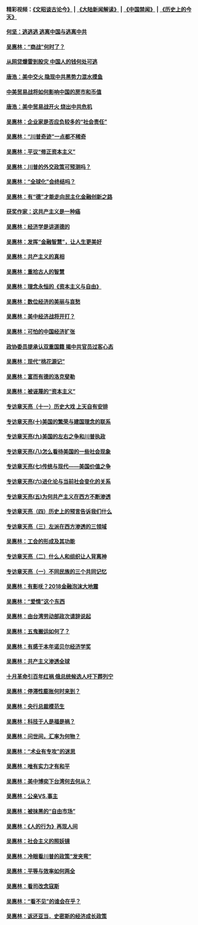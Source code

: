 #### 精彩视频：[《文昭谈古论今》](https://github.com/gfw-breaker/wenzhao/blob/master/README.md?t=11250631) | [《大陆新闻解读》](https://github.com/gfw-breaker/ntdtv-comedy/blob/master/README.md?t=11250631) | [《中国禁闻》](https://github.com/gfw-breaker/ntdtv-news/blob/master/README.md?t=11250631) | [《历史上的今天》](https://github.com/gfw-breaker/today-in-history/blob/master/README.md?t=11250631) 

#### [何坚：逃逃逃 逃离中国与逃离中共](../pages/nsc423/n10592891.md?t=11250631) 

#### [吴惠林：“商战”何时了？](../pages/nsc423/n10573558.md?t=11250631) 

#### [从网贷爆雷到股灾 中国人的钱何处可逃](../pages/nsc423/n10572800.md?t=11250631) 

#### [唐浩：美中交火 隐现中共黑势力混水摸鱼](../pages/nsc423/n10544040.md?t=11250631) 

#### [中美贸易战将如何影响中国的房市和币值](../pages/nsc423/n10543697.md?t=11250631) 

#### [唐浩：美中贸易战开火 烧出中共危机](../pages/nsc423/n10540126.md?t=11250631) 

#### [吴惠林：企业家是否应负较多的“社会责任”](../pages/nsc423/n10535022.md?t=11250631) 

#### [吴惠林：“川普奇迹”一点都不稀奇](../pages/nsc423/n10512808.md?t=11250631) 

#### [吴惠林：平议“修正资本主义”](../pages/nsc423/n10495724.md?t=11250631) 

#### [吴惠林：川普的外交政策可预测吗？](../pages/nsc423/n10462387.md?t=11250631) 

#### [吴惠林：“全球化”会终结吗？](../pages/nsc423/n10452838.md?t=11250631) 

#### [吴惠林：有“德”才能走向民主化金融创新之路](../pages/nsc423/n10432292.md?t=11250631) 

#### [获奖作家：这共产主义是一种癌](../pages/nsc423/n10431541.md?t=11250631) 

#### [吴惠林：经济学是讲道德的](../pages/nsc423/n10398014.md?t=11250631) 

#### [吴惠林：发挥“金融智慧”，让人生更美好](../pages/nsc423/n10375019.md?t=11250631) 

#### [吴惠林：共产主义的真相](../pages/nsc423/n10351394.md?t=11250631) 

#### [吴惠林：重拾古人的智慧](../pages/nsc423/n10337691.md?t=11250631) 

#### [吴惠林：理念永恒的《资本主义与自由》](../pages/nsc423/n10316274.md?t=11250631) 

#### [吴惠林：数位经济的美丽与哀愁](../pages/nsc423/n10292946.md?t=11250631) 

#### [吴惠林：美中经济战将开打？](../pages/nsc423/n10258825.md?t=11250631) 

#### [吴惠林：可怕的中国经济扩张](../pages/nsc423/n10219147.md?t=11250631) 

#### [政协委员提承认双重国籍 揭中共官员过客心态](../pages/nsc423/n10208809.md?t=11250631) 

#### [吴惠林：现代“桃花源记”](../pages/nsc423/n10185234.md?t=11250631) 

#### [吴惠林：富而有德的洛克斐勒](../pages/nsc423/n10142264.md?t=11250631) 

#### [吴惠林：被诬蔑的“资本主义”](../pages/nsc423/n10124816.md?t=11250631) 

#### [专访章天亮（十一）历史大戏 上天自有安排](../pages/nsc423/n10094905.md?t=11250631) 

#### [专访章天亮(十)美国的繁荣与建国理念的联系](../pages/nsc423/n10094899.md?t=11250631) 

#### [专访章天亮(九)美国的左右之争和川普执政](../pages/nsc423/n10094889.md?t=11250631) 

#### [专访章天亮(八)怎么看待美国的一些社会现象](../pages/nsc423/n10094857.md?t=11250631) 

#### [专访章天亮(七)传统与现代——美国价值之争](../pages/nsc423/n10093140.md?t=11250631) 

#### [专访章天亮(六)进化论与当前社会变化的关系](../pages/nsc423/n10092036.md?t=11250631) 

#### [专访章天亮(五)为何共产主义在西方不断渗透](../pages/nsc423/n10083620.md?t=11250631) 

#### [专访章天亮（四）历史上的预言告诉我们什么](../pages/nsc423/n10083606.md?t=11250631) 

#### [专访章天亮（三）左派在西方渗透的三领域](../pages/nsc423/n10081115.md?t=11250631) 

#### [吴惠林：工会的形成及其功能](../pages/nsc423/n10080633.md?t=11250631) 

#### [专访章天亮（二）什么人和组织让人背离神](../pages/nsc423/n10076637.md?t=11250631) 

#### [专访章天亮（一）不同民族的三个共同记忆](../pages/nsc423/n10074188.md?t=11250631) 

#### [吴惠林：有影呒？2018金融泡沫大地震](../pages/nsc423/n10040534.md?t=11250631) 

#### [吴惠林：“爱情”这个东西](../pages/nsc423/n10019423.md?t=11250631) 

#### [吴惠林：由台湾劳动部政次请辞说起](../pages/nsc423/n9979679.md?t=11250631) 

#### [吴惠林：五鬼搬运如何了？](../pages/nsc423/n9925338.md?t=11250631) 

#### [吴惠林：有感于本年诺贝尔经济学奖](../pages/nsc423/n9871883.md?t=11250631) 

#### [吴惠林：共产主义渗透全球](../pages/nsc423/n9812748.md?t=11250631) 

#### [十月革命引百年红祸 俄总统候选人吁下葬列宁](../pages/nsc423/n9810182.md?t=11250631) 

#### [吴惠林：停滞性膨胀何时来到？](../pages/nsc423/n9764136.md?t=11250631) 

#### [吴惠林：央行总裁模范生](../pages/nsc423/n9728134.md?t=11250631) 

#### [吴惠林：科技于人是福是祸？](../pages/nsc423/n9672982.md?t=11250631) 

#### [吴惠林：问世间，汇率为何物？](../pages/nsc423/n9621788.md?t=11250631) 

#### [吴惠林：“术业有专攻”的迷思](../pages/nsc423/n9580363.md?t=11250631) 

#### [吴惠林：唯有实力才有和平](../pages/nsc423/n9529599.md?t=11250631) 

#### [吴惠林：美中博奕下台湾何去何从？](../pages/nsc423/n9483598.md?t=11250631) 

#### [吴惠林：公亲VS.事主](../pages/nsc423/n9425637.md?t=11250631) 

#### [吴惠林：被抹黑的“自由市场”](../pages/nsc423/n9351545.md?t=11250631) 

#### [吴惠林：《人的行为》再现人间](../pages/nsc423/n9296339.md?t=11250631) 

#### [吴惠林：社会主义的照妖镜](../pages/nsc423/n9243460.md?t=11250631) 

#### [吴惠林：冷眼看川普的政策“发夹弯”](../pages/nsc423/n9120684.md?t=11250631) 

#### [吴惠林：平等与效率如何两全](../pages/nsc423/n9075430.md?t=11250631) 

#### [吴惠林：看司改念寇斯](../pages/nsc423/n9024915.md?t=11250631) 

#### [吴惠林：“看不见”的谁会在乎？](../pages/nsc423/n8977488.md?t=11250631) 

#### [吴惠林：返还亚当．史密斯的经济成长政策](../pages/nsc423/n8931896.md?t=11250631) 


